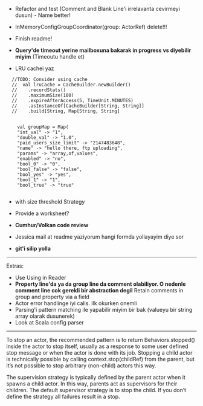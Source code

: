 * Refactor and test (Comment and Blank Line'i irrelavanta cevirmeyi dusun) - Name better!
* InMemoryConfigGroupCoordinator(group: ActorRef) delete!!!
* Finish readme!

* **Query'de timeout yerine mailboxuna bakarak in progress vs diyebilir miyim** (Timeoutu handle et)
* LRU cachei yaz
```
  //TODO: Consider using cache
  //  val lruCache = CacheBuilder.newBuilder()
  //    .recordStats()
  //    .maximumSize(100)
  //    .expireAfterAccess(5, TimeUnit.MINUTES)
  //    .asInstanceOf[CacheBuilder[String, String]]
  //    .build[String, Map[String, String]
  
  
    val groupMap = Map(
    "int_val" -> "1",
    "double_val" -> "1.0",
    "paid_users_size_limit" -> "2147483648",
    "name" -> "hello there, ftp uploading",
    "params" -> "array,of,values",
    "enabled" -> "no",
    "bool_0" -> "0",
    "bool_false" -> "false",
    "bool_yes" -> "yes",
    "bool_1" -> "1",
    "bool_true" -> "true"
  
```
* with size threshold Strategy


* Provide a worksheet?
* **Cumhur/Volkan code review**
* Jessica mail at readme yaziyorum hangi formda yollayayim diye sor
* **git'i silip yolla**

---

Extras:

* Use Using in Reader
* **Property line'da ya da group line da comment olabiliyor. O nedenle comment line cok gerekli bir abstraction degil**
  Retain comments in group and property via a field
* Actor error handlinge iyi calis. Ilk okurken onemli
* Parsing'i pattern matching ile yapabilir miyim bir bak (valueyu bir string array olarak dusunerek)
* Look at Scala config parser

---

To stop an actor, the recommended pattern is to return Behaviors.stopped() inside the actor to stop itself, usually as a
response to some user defined stop message or when the actor is done with its job. Stopping a child actor is technically
possible by calling context.stop(childRef) from the parent, but it’s not possible to stop arbitrary (non-child) actors
this way.

The supervision strategy is typically defined by the parent actor when it spawns a child actor. In this way, parents act
as supervisors for their children. The default supervisor strategy is to stop the child. If you don’t define the
strategy all failures result in a stop.


